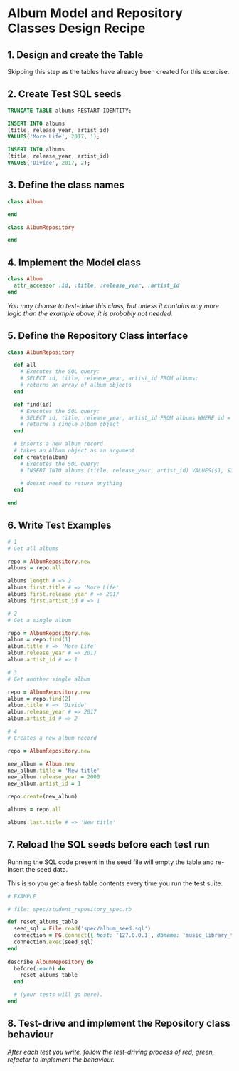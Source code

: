 # Album Model and Repository Classes Design Recipe

## 1. Design and create the Table

Skipping this step as the tables have already been created for this exercise.

## 2. Create Test SQL seeds

```sql
TRUNCATE TABLE albums RESTART IDENTITY;

INSERT INTO albums
(title, release_year, artist_id)
VALUES('More Life', 2017, 1);

INSERT INTO albums
(title, release_year, artist_id)
VALUES('Divide', 2017, 2);
```

## 3. Define the class names

```ruby
class Album

end 

class AlbumRepository

end
```

## 4. Implement the Model class

```ruby
class Album
  attr_accessor :id, :title, :release_year, :artist_id
end
```

*You may choose to test-drive this class, but unless it contains any more logic than the example above, it is probably not needed.*

## 5. Define the Repository Class interface

```ruby
class AlbumRepository

  def all 
    # Executes the SQL query:
    # SELECT id, title, release_year, artist_id FROM albums;
    # returns an array of album objects
  end

  def find(id)
    # Executes the SQL query:
    # SELECT id, title, release_year, artist_id FROM albums WHERE id = $1;
    # returns a single album object
  end

  # inserts a new album record
  # takes an Album object as an argument
  def create(album)
    # Executes the SQL query:
    # INSERT INTO albums (title, release_year, artist_id) VALUES($1, $2, $3);

    # doesnt need to return anything
  end
  
end
```

## 6. Write Test Examples

```ruby
# 1
# Get all albums

repo = AlbumRepository.new 
albums = repo.all

albums.length # => 2
albums.first.title # => 'More Life'
albums.first.release_year # => 2017
albums.first.artist_id # => 1

# 2
# Get a single album

repo = AlbumRepository.new
album = repo.find(1)
album.title # => 'More Life'
album.release_year # => 2017
album.artist_id # => 1

# 3
# Get another single album

repo = AlbumRepository.new
album = repo.find(2)
album.title # => 'Divide'
album.release_year # => 2017
album.artist_id # => 2

# 4
# Creates a new album record

repo = AlbumRepository.new 

new_album = Album.new
new_album.title = 'New title'
new_album.release_year = 2000
new_album.artist_id = 1

repo.create(new_album)

albums = repo.all

albums.last.title # => 'New title'
```

## 7. Reload the SQL seeds before each test run

Running the SQL code present in the seed file will empty the table and re-insert the seed data.

This is so you get a fresh table contents every time you run the test suite.

```ruby
# EXAMPLE

# file: spec/student_repository_spec.rb

def reset_albums_table
  seed_sql = File.read('spec/album_seed.sql')
  connection = PG.connect({ host: '127.0.0.1', dbname: 'music_library_test' })
  connection.exec(seed_sql)
end
  
describe AlbumRepository do
  before(:each) do 
    reset_albums_table
  end

  # (your tests will go here).
end
```

## 8. Test-drive and implement the Repository class behaviour

_After each test you write, follow the test-driving process of red, green, refactor to implement the behaviour._
